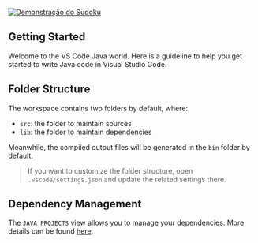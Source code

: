 [![Demonstração do Sudoku]((https://github.com/andrechamelete/java-cloud-native/edit/main/Sudoku/Sudoku.mp4))](https://github.com/andrechamelete/java-cloud-native/edit/main/Sudoku/Sudoku.mp4)

## Getting Started

Welcome to the VS Code Java world. Here is a guideline to help you get started to write Java code in Visual Studio Code.

## Folder Structure

The workspace contains two folders by default, where:

- `src`: the folder to maintain sources
- `lib`: the folder to maintain dependencies

Meanwhile, the compiled output files will be generated in the `bin` folder by default.

> If you want to customize the folder structure, open `.vscode/settings.json` and update the related settings there.

## Dependency Management

The `JAVA PROJECTS` view allows you to manage your dependencies. More details can be found [here](https://github.com/microsoft/vscode-java-dependency#manage-dependencies).
